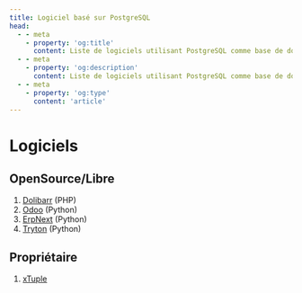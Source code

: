 ```yaml
---
title: Logiciel basé sur PostgreSQL
head:
  - - meta
    - property: 'og:title'
      content: Liste de logiciels utilisant PostgreSQL comme base de données
  - - meta      
    - property: 'og:description'
      content: Liste de logiciels utilisant PostgreSQL comme base de données 
  - - meta      
    - property: 'og:type'
      content: 'article'
---
```


# Logiciels

## OpenSource/Libre

1.  [Dolibarr](https://www.dolibarr.org/) (PHP)
2.  [Odoo](https://www.odoo.com) (Python)
3.  [ErpNext](https://erpnext.com/) (Python)
4.  [Tryton](https://www.tryton.org/) (Python)

## Propriétaire

1.  [xTuple](https://www.xtuple.com/solutions)
